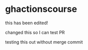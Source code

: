 # ghactionscourse

this has been edited!

changed this so I can test PR

testing this out without merge commit